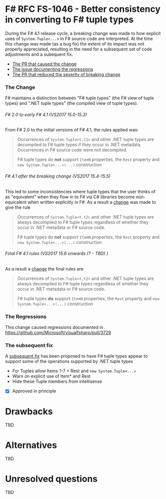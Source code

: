 # F# RFC FS-1046 - Better consistency in converting to F# tuple types

During the F# 4.1 release cycle, a breaking change was made to how explicit uses of ``System.Tuple<...>`` in F# source code are
interpreted.  At the time this change was made (as a bug fix) the extent of its impact was not properly appreciated, resulting
in the need for a subsequent set of code adjustments and a subequent fix.

* [The PR that caused the change](https://github.com/Microsoft/visualfsharp/pull/3283)
* [The issue documenting the regressions](https://github.com/Microsoft/visualfsharp/pull/3729)
* [The PR that reduced the severity of breaking change](https://github.com/Microsoft/visualfsharp/pull/4034)
 
### The Change 

F# maintains a distinction between "F# tuple types" (the F# view of tuple types) and ".NET tuple types" (the compiled view of tuple types).


###### F# 2.0 to early F# 4.1  (VS2017 15.0-15.3)

From F# 2.0 to the initial versions of F# 4.1, the rules applied was:

> Occurrences of ``System.Tuple<t,t2>`` and other .NET tuple types are decompiled to F# tuple types if they occur in .NET metadata. Occurrences in F# source code were not decompiled. 
>
> F# tuple types do **not** support ``ItemN`` properties, the ``Rest`` property and ``new System.Tuple<...>(...)`` construction

###### F# 4.1 after the breaking change (VS2017 15.4-15.5)

This led to some inconsistencies where tuple types that the user thinks of as "equivalent" when they flow in to F#
via C# libraries  become non-equicalent when written explicitly in  F#. As a result a [change](https://github.com/Microsoft/visualfsharp/pull/3283) was made to give the rule

>  Occurrences of ``System.Tuple<t,t2>`` and other .NET tuple types are always decompiled to F# tuple types regardless of whether they occur in .NET metadata or F# source code.
>
> F# tuple types do **not** support ``ItemN`` properties, the ``Rest`` property and ``new System.Tuple<...>(...)`` construction

###### Final F# 4.1 rules (VS2017 15.6 onwards (? - TBD) )

As a result a [change](https://github.com/Microsoft/visualfsharp/pull/4034) the final rules are

>  Occurrences of ``System.Tuple<t,t2>`` and other .NET tuple types are always decompiled to F# tuple types regardless of whether they occur in .NET metadata or F# source code.
>
> F# tuple types **do** support ``ItemN`` properties, the ``Rest`` property and ``new System.Tuple<...>(...)`` construction

### The Regressions

This change caused regressions documented in https://github.com/Microsoft/visualfsharp/pull/3729

### The subsequent fix

A [subsequent fix](https://github.com/Microsoft/visualfsharp/pull/4034) has been proposed to have F# tuple types appear to support some of the operations supported by .NET tuple types
* For Tuples allow Items 1-7 + Rest and ``new System.Tuple<...>``
* Warn on explicit use of Item* and Rest
* Hide these Tuple members from intellisense


* [x] Approved in principle
# Drawbacks
[drawbacks]: #drawbacks

TBD

# Alternatives
[alternatives]: #alternatives

TBD

# Unresolved questions
[unresolved]: #unresolved-questions

TBD
